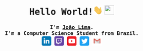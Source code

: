 <h1 align="center">
	<samp>Hello World!</samp><img src="https://github.com/JoaoVLima/JoaoVLima/blob/master/assets/Hi.gif" height="30px" width="30px"> <img src="https://github.com/JoaoVLima/JoaoVLima/blob/master/assets/Earth.gif" height="30px" width="30px">
</h1>
<samp>
	<h3 align="center">
		I'm <b><a rel="nofollow noopener noreferrer" target="_blank" href="http://lima.dev">João Lima</a></b>.
		<br>
		I'm a Computer Science Student from Brazil.
		<br>
		<a href="https://www.linkedin.com/in/celujoaolima/" target="_blank" rel="noopener noreferrer"><img align="center" alt="LinkedIn" width="30px" src="https://github.com/JoaoVLima/JoaoVLima/blob/master/assets/linkedin-tile.svg"/></a>
		<a href="https://www.twitch.tv/limacode" target="_blank" rel="noopener noreferrer"><img align="center" alt="Twitch" width="30px" src="https://github.com/JoaoVLima/JoaoVLima/blob/master/assets/twitch-tile.svg"/></a>
		<a href="https://www.youtube.com/channel/UC-X2JGoH2c8T-87RnC5t5UA" target="_blank" rel="noopener noreferrer"><img align="center" alt="Youtube" width="30px" src="https://github.com/JoaoVLima/JoaoVLima/blob/master/assets/youtube-tile.svg"/></a>
		<a href="https://twitter.com/code_lima" target="_blank" rel="noopener noreferrer"><img align="center" alt="Twitter" width="30px" src="https://github.com/JoaoVLima/JoaoVLima/blob/master/assets/twitter-tile.svg"/></a>
		<a href="mailto:celu.joaolima@gmail.com" target="_blank" rel="noopener noreferrer"><img align="center" alt="Gmail" width="30px" src="https://github.com/JoaoVLima/JoaoVLima/blob/master/assets/gmail-tile.svg"/></a>
	</h3>
</samp>
